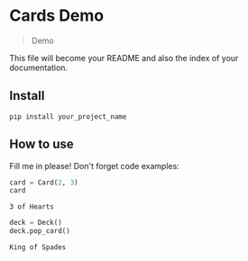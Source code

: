 # Cards Demo
> Demo


This file will become your README and also the index of your documentation.

## Install

`pip install your_project_name`

## How to use

Fill me in please! Don't forget code examples:

```python
card = Card(2, 3)
card
```




    3 of Hearts



```python
deck = Deck()
deck.pop_card()
```




    King of Spades


